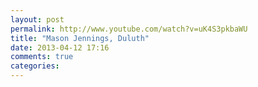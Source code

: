```yaml
---
layout: post
permalink: http://www.youtube.com/watch?v=uK4S3pkbaWU
title: "Mason Jennings, Duluth"
date: 2013-04-12 17:16
comments: true
categories: 
---
```

